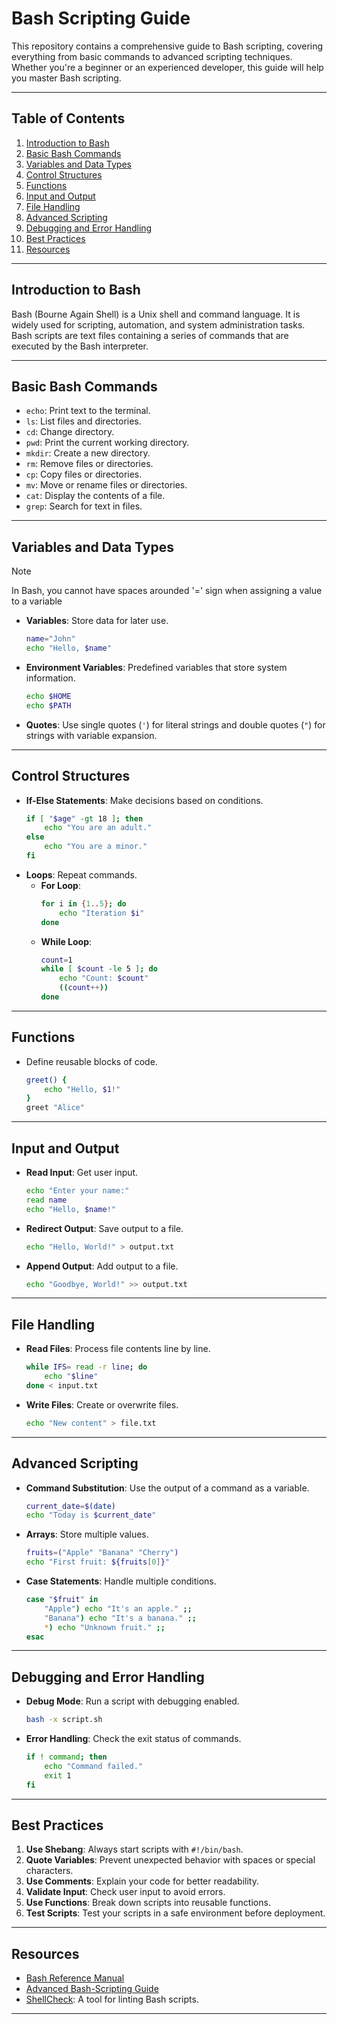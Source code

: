 # Bash Scripting Guide

This repository contains a comprehensive guide to Bash scripting, covering everything from basic commands to advanced scripting techniques. Whether you're a beginner or an experienced developer, this guide will help you master Bash scripting.

---

## Table of Contents

1. [Introduction to Bash](#introduction-to-bash)
2. [Basic Bash Commands](#basic-bash-commands)
3. [Variables and Data Types](#variables-and-data-types)
4. [Control Structures](#control-structures)
5. [Functions](#functions)
6. [Input and Output](#input-and-output)
7. [File Handling](#file-handling)
8. [Advanced Scripting](#advanced-scripting)
9. [Debugging and Error Handling](#debugging-and-error-handling)
10. [Best Practices](#best-practices)
11. [Resources](#resources)

---

## Introduction to Bash

Bash (Bourne Again Shell) is a Unix shell and command language. It is widely used for scripting, automation, and system administration tasks. Bash scripts are text files containing a series of commands that are executed by the Bash interpreter.

---

## Basic Bash Commands

- `echo`: Print text to the terminal.
- `ls`: List files and directories.
- `cd`: Change directory.
- `pwd`: Print the current working directory.
- `mkdir`: Create a new directory.
- `rm`: Remove files or directories.
- `cp`: Copy files or directories.
- `mv`: Move or rename files or directories.
- `cat`: Display the contents of a file.
- `grep`: Search for text in files.

---

## Variables and Data Types

> [!NOTE]
> In Bash, you cannot have spaces arounded '=' sign when assigning
a value to a variable
- **Variables**: Store data for later use.
  ```bash
  name="John"
  echo "Hello, $name"
  ```
- **Environment Variables**: Predefined variables that store system information.
  ```bash
  echo $HOME
  echo $PATH
  ```
- **Quotes**: Use single quotes (`'`) for literal strings and double quotes (`"`) for strings with variable expansion.

---

## Control Structures

- **If-Else Statements**: Make decisions based on conditions.
  ```bash
  if [ "$age" -gt 18 ]; then
      echo "You are an adult."
  else
      echo "You are a minor."
  fi
  ```
- **Loops**: Repeat commands.
  - **For Loop**:
    ```bash
    for i in {1..5}; do
        echo "Iteration $i"
    done
    ```
  - **While Loop**:
    ```bash
    count=1
    while [ $count -le 5 ]; do
        echo "Count: $count"
        ((count++))
    done
    ```

---

## Functions

- Define reusable blocks of code.
  ```bash
  greet() {
      echo "Hello, $1!"
  }
  greet "Alice"
  ```

---

## Input and Output

- **Read Input**: Get user input.
  ```bash
  echo "Enter your name:"
  read name
  echo "Hello, $name!"
  ```
- **Redirect Output**: Save output to a file.
  ```bash
  echo "Hello, World!" > output.txt
  ```
- **Append Output**: Add output to a file.
  ```bash
  echo "Goodbye, World!" >> output.txt
  ```

---

## File Handling

- **Read Files**: Process file contents line by line.
  ```bash
  while IFS= read -r line; do
      echo "$line"
  done < input.txt
  ```
- **Write Files**: Create or overwrite files.
  ```bash
  echo "New content" > file.txt
  ```

---

## Advanced Scripting

- **Command Substitution**: Use the output of a command as a variable.
  ```bash
  current_date=$(date)
  echo "Today is $current_date"
  ```
- **Arrays**: Store multiple values.
  ```bash
  fruits=("Apple" "Banana" "Cherry")
  echo "First fruit: ${fruits[0]}"
  ```
- **Case Statements**: Handle multiple conditions.
  ```bash
  case "$fruit" in
      "Apple") echo "It's an apple." ;;
      "Banana") echo "It's a banana." ;;
      *) echo "Unknown fruit." ;;
  esac
  ```

---

## Debugging and Error Handling

- **Debug Mode**: Run a script with debugging enabled.
  ```bash
  bash -x script.sh
  ```
- **Error Handling**: Check the exit status of commands.
  ```bash
  if ! command; then
      echo "Command failed."
      exit 1
  fi
  ```

---

## Best Practices

1. **Use Shebang**: Always start scripts with `#!/bin/bash`.
2. **Quote Variables**: Prevent unexpected behavior with spaces or special characters.
3. **Use Comments**: Explain your code for better readability.
4. **Validate Input**: Check user input to avoid errors.
5. **Use Functions**: Break down scripts into reusable functions.
6. **Test Scripts**: Test your scripts in a safe environment before deployment.

---

## Resources

- [Bash Reference Manual](https://www.gnu.org/software/bash/manual/)
- [Advanced Bash-Scripting Guide](https://tldp.org/LDP/abs/html/)
- [ShellCheck](https://www.shellcheck.net/): A tool for linting Bash scripts.

---
